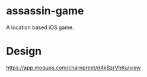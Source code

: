 # assassin-game
A location based iOS game.

# Design
https://app.moqups.com/charnpreet/d4kBzrVhKu/view
